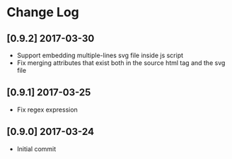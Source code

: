 # Change Log

## [0.9.2] 2017-03-30
- Support embedding multiple-lines svg file inside js script
- Fix merging attributes that exist both in the source html tag and the svg file

## [0.9.1] 2017-03-25
- Fix regex expression

## [0.9.0] 2017-03-24
- Initial commit
